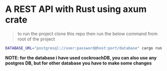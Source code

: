 # A REST API with Rust using axum crate

> to run the project clone this repo then run the below command from root of the project

````bash
DATABASE_URL="postgresql://user:password@host:port/database" cargo run
````

**NOTE: for the database i have used cockroachDB, you can also use any postgres DB, but for other database you have to make some changes**
